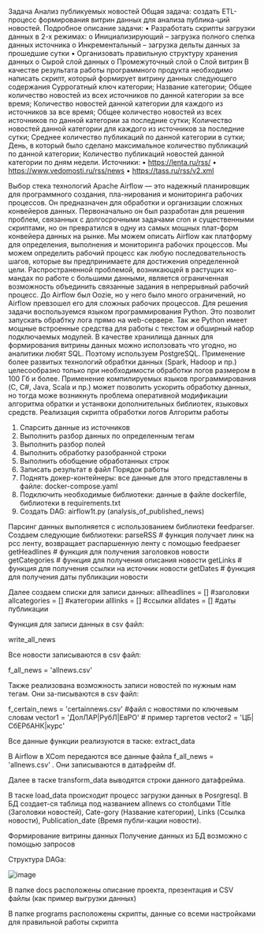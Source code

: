 Задача
Анализ публикуемых новостей
Общая задача: создать ETL-процесс формирования витрин данных для анализа публика-ций новостей.
Подробное описание задачи:
•	Разработать скрипты загрузки данных в 2-х режимах:
o   Инициализирующий – загрузка полного слепка данных источника
o   Инкрементальный – загрузка дельты данных за прошедшие сутки
•	Организовать правильную структуру хранения данных
o   Сырой слой данных
o   Промежуточный слой
o   Слой витрин
В качестве результата работы программного продукта необходимо написать скрипт, который формирует витрину данных следующего содержания
Суррогатный ключ категории;
Название категории;
Общее количество новостей из всех источников по данной категории за все время;
Количество новостей данной категории для каждого из источников за все время;
Общее количество новостей из всех источников по данной категории за последние сутки;
Количество новостей данной категории для каждого из источников за последние сутки;
Среднее количество публикаций по данной категории в сутки;
День, в который было сделано максимальное количество публикаций по данной категории;
Количество публикаций новостей данной категории по дням недели.
Источники:
•	https://lenta.ru/rss/
•	https://www.vedomosti.ru/rss/news
•	https://tass.ru/rss/v2.xml

Выбор стека технологий
Apache Airflow — это надежный планировщик для программного создания, пла-нирования и мониторинга рабочих процессов. Он предназначен для обработки и организации сложных конвейеров данных. Первоначально он был разработан для решения проблем, связанных с долгосрочными задачами cron и существенными скриптами, но он превратился в одну из самых мощных плат-форм конвейера данных на рынке.
Мы можем описать Airflow как платформу для определения, выполнения и мониторинга рабочих процессов. Мы можем определить рабочий процесс как любую последовательность шагов, которые вы предпринимаете для достижения определенной цели. Распространенной проблемой, возникающей в растущих ко-мандах по работе с большими данными, является ограниченная возможность объединить связанные задания в непрерывный рабочий процесс. До Airflow был Oozie, но у него было много ограничений, но Airflow превзошел его для сложных рабочих процессов.
Для решения задачи воспользуемся языком программирования Python. Это позволит запускать обрабтку лога прямо на web-сервере. Так же Python имеет мощные встроенные средства для работы с текстом и обширный набор подключаемых модулей.
В качестве хранилища данных для формирования витрины данных можно исползовать что угодно, но аналитики любят SQL. Поэтому используем PostgreSQL.
Применение более развитых технологий обрабтки данных (Spark, Hadoop и пр.) целесообразно только при необходимости обработки логов размером в 100 Гб и более. Применение компилируемых языков программирования (C, C#, Java, Scala и пр.) может позволить ускорить обработку данных, но тогда може возникнуть проблема оперативной модификации алгоритма обратки и устанвоки дополнительных библиотек, языковых средств.
Реализация скрипта обработки логов
Алгоритм работы
1.	Спарсить данные из источников
2.	Выполнить разбор данных по определенным тегам
3.	Выполнить разбор полей
4.	Выполнить обработку разобранной строки
5.	Выполнить обобщение обработанных строк
6.	Записать результат в файл
Порядок работы
1.	Поднять докер-контейнеры: все данные для этого представлены в файле: docker-compose.yaml
2.	Подключить необходимые библиотеки: данные в файле dockerfile, библиотеки в requirements.txt
3.	Создать DAG: airflow1t.py (analysis_of_published_news)

Парсинг данных выполняется с использованием библиотеки feedparser.
Создаем следующие библиотеки:
parseRSS # функция получает линк на рсс ленту, возвращает распаршенную ленту с помощью feedpaeser
getHeadlines # функция для получения заголовков новости
getCategories # функция для получения описания новости
getLinks # функция для получения ссылки на источник новости
getDates # функция для получения даты публикации новости

Далее создаем списки для записи данных:
allheadlines = [] #заголовки
allcategories = [] #категории
alllinks = [] #ссылки
alldates = [] #даты публикации

Функция для записи данных в csv файл:

write_all_news

Все новости записываются в csv файл:

f_all_news = 'allnews.csv'

Также реализована возможность записи новостей по нужным нам тегам. Они за-писываются в csv файл:

f_certain_news = 'certainnews.csv' #файл с новостями по ключевым словам
vector1 = 'ДолЛАР|РубЛ|ЕвРО'  # пример таргетов
vector2 = 'ЦБ|СбЕРбАНК|курс'

Все данные функции реализуются в таске:
extract_data

В Airflow в XCom передаются все данные файла f_all_news = 'allnews.csv’ . Они записываются в датафрейм df.

Далее в таске transform_data выводятся строки данного датафрейма.

В таске load_data происходит процесс загрузки данных в Posrgresql. В БД создает-ся таблица под названием allnews со столбцами Title (Заголовки новостей), Cate-gory (Название категории), Links (Ссылка новости), Publication_date (Время публи-кации новости).


Формирование витрины данных
Получение данных из БД возможно с помощью запросов

Структура DAGa:

![image](https://user-images.githubusercontent.com/114313955/209475876-8183ada0-6ead-4c9f-8155-f24532cac2d1.png)


В папке docs расположены описание проекта, презентация и CSV файлы (как пример выгрузки данных)

В папке programs расположены скрипты, данные со всеми настройками для правильной работы скрипта
